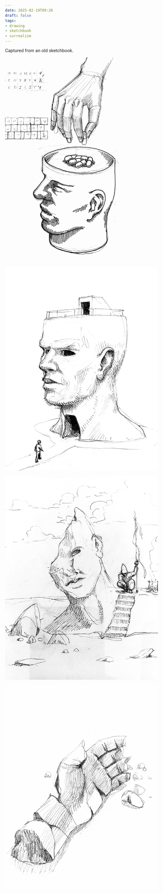 ```yaml
---
date: 2025-02-19T09:28
draft: false
tags:
- drawing
- sketchbook
- surrealism
---
```

Captured from an old sketchbook.

![attachment-2025-02-19](../attachment/zettel-notes/attachment-2025-02-19.jpg)

![attachment-2025-02-19_1](../attachment/zettel-notes/attachment-2025-02-19_1.jpg)

![attachment-2025-02-19_2](../attachment/zettel-notes/attachment-2025-02-19_2.jpg)

![attachment-2025-02-19_3](../attachment/zettel-notes/attachment-2025-02-19_3.jpg)
